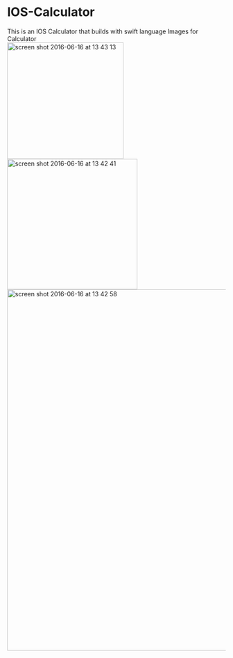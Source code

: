 # IOS-Calculator
This is an IOS Calculator that builds with swift language 
Images for Calculator
<br>
<img width="268" alt="screen shot 2016-06-16 at 13 43 13" src="https://cloud.githubusercontent.com/assets/8676919/16113077/cdf702f2-33cf-11e6-92d9-d6ab3e5d924e.png">
<img width="300" alt="screen shot 2016-06-16 at 13 42 41" src="https://cloud.githubusercontent.com/assets/8676919/16113078/ce71c442-33cf-11e6-8456-816168bc6a7f.png">
<img width="831" alt="screen shot 2016-06-16 at 13 42 58" src="https://cloud.githubusercontent.com/assets/8676919/16113079/ce815b50-33cf-11e6-8f01-f6c2ae4bb956.png">

